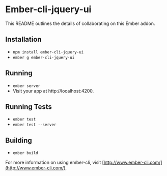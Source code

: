 # Ember-cli-jquery-ui

This README outlines the details of collaborating on this Ember addon.

## Installation

* `npm install ember-cli-jquery-ui`
* `ember g ember-cli-jquery-ui`

## Running

* `ember server`
* Visit your app at http://localhost:4200.

## Running Tests

* `ember test`
* `ember test --server`

## Building

* `ember build`

For more information on using ember-cli, visit [http://www.ember-cli.com/](http://www.ember-cli.com/).
